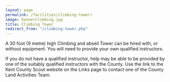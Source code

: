 ```yaml
---
layout: page
permalink: /facilities/climbing-tower/
image: bannerclimbing.jpg
title: Climbing Tower
redirect_from: "/climbing-tower.php"
---
```


A 30 foot (9 metre) high Climbing and abseil Tower can be hired with, or without equipment. You will need to provide your own qualified instructors.

If you do not have a qualified instructor, help may be able to be provided by one of the suitably qualified instructors with the County. Use the link to the Kent County Scout website on the Links page to contact one of the County Land Activities Team.
